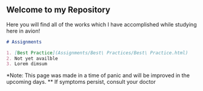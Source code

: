 ## Welcome to my Repository

Here you will find all of the works which I have accomplished
while studying here in avion!


```markdown
# Assignments

1. [Best Practice](Assignments/Best\ Practices/Best\ Practice.html)
2. Not yet availble
3. Lorem dimsum

```

*Note: This page was made in a time of panic and will be improved in the upcoming days. 
** If symptoms persist, consult your doctor
<!-- For more details see [GitHub Flavored Markdown](https://guides.github.com/features/mastering-markdown/).

### Jekyll Themes

Your Pages site will use the layout and styles from the Jekyll theme you have selected in your [repository settings](https://github.com/AdrianIlaga/batch6-activities/settings). The name of this theme is saved in the Jekyll `_config.yml` configuration file.

### Support or Contact

Having trouble with Pages? Check out our [documentation](https://docs.github.com/categories/github-pages-basics/) or [contact support](https://support.github.com/contact) and we’ll help you sort it out. -->
